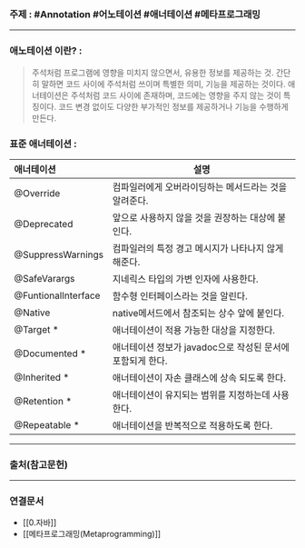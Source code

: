 ### 주제 : #Annotation #어노테이션 #애너테이션 #메타프로그래밍 

___

### 애노테이션 이란? : 

> 주석처럼 프로그램에 영향을 미치지 않으면서, 유용한 정보를 제공하는 것.
> 간단히 말하면 코드 사이에 주석처럼 쓰이며 특별한 의미, 기능을 제공하는 것이다.
> 애너테이션은 주석처럼 코드 사이에 존재하며, 코드에는 영향을 주지 않는 것이 특징이다.
> 코드 변경 없이도 다양한 부가적인 정보를 제공하거나 기능을 수행하게 만든다.

### 표준 애너테이션 : 
| 애너테이션 | 설명 |
|:-|-|
| @Override |컴파일러에게 오버라이딩하는 메서드라는 것을 알려준다.
| @Deprecated |앞으로 사용하지 않을 것을 권장하는 대상에 붙인다.
| @SuppressWarnings |컴파일러의 특정 경고 메시지가 나타나지 않게 해준다.
| @SafeVarargs |지네릭스 타입의 가변 인자에 사용한다.
| @FuntionalInterface |함수형 인터페이스라는 것을 알린다.
| @Native | native메서드에서 참조되는 상수 앞에 붙인다.
| @Target * | 애너테이션이 적용 가능한 대상을 지정한다.
| @Documented * | 애너테이션 정보가 javadoc으로 작성된 문서에 포함되게 한다.
| @Inherited * | 애너테이션이 자손 클래스에 상속 되도록 한다.
| @Retention * | 애너테이션이 유지되는 범위를 지정하는데 사용한다.
| @Repeatable * | 애너테이션을 반복적으로 적용하도록 한다.

___

### 출처(참고문헌)


___

### 연결문서

- [[0.자바]]
- [[메타프로그래밍(Metaprogramming)]]

